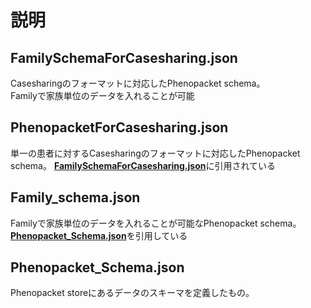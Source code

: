 # 説明  
## FamilySchemaForCasesharing.json  
Casesharingのフォーマットに対応したPhenopacket schema。  
Familyで家族単位のデータを入れることが可能  

## PhenopacketForCasesharing.json  
単一の患者に対するCasesharingのフォーマットに対応したPhenopacket schema。 
[**FamilySchemaForCasesharing.json**](#FamilySchemaForCasesharing.json)に引用されている  



## Family_schema.json  
Familyで家族単位のデータを入れることが可能なPhenopacket schema。  
[**Phenopacket_Schema.json**](#Phenopacket_Schema.json)を引用している

## Phenopacket_Schema.json
Phenopacket storeにあるデータのスキーマを定義したもの。 

 

